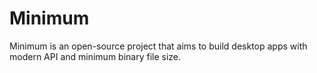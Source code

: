 # Minimum

Minimum is an open-source project that aims to build desktop apps with modern API and minimum binary file size.
